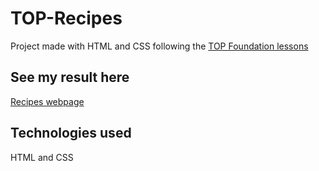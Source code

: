 # TOP-Recipes

Project made with HTML and CSS following the <a href="https://www.theodinproject.com/" target="_blank" rel="noopener noreferrer">TOP Foundation lessons</a>

## See my result here

 <a href="https://kfontana.github.io/odin-recipes/" target="_blank" rel="noopener noreferrer">Recipes webpage</a>

## Technologies used

 HTML and CSS
